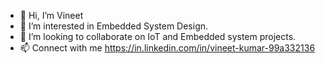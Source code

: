 - 👋 Hi, I’m Vineet
- 👀 I’m interested in Embedded System Design.
- 🌱 I’m looking to collaborate on IoT and Embedded system projects.
- 📫 Connect with me https://in.linkedin.com/in/vineet-kumar-99a332136
